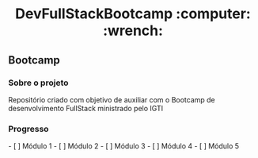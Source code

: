 <h1 align = "center"> DevFullStackBootcamp :computer: :wrench:</h1>

<h2> Bootcamp </h2>

<h3> Sobre o projeto </h3>
<p> Repositório criado com objetivo de auxiliar com o Bootcamp de desenvolvimento FullStack ministrado pelo IGTI </p>

<h3> Progresso </h3>
 -  [ ] Módulo 1
  - [ ] Módulo 2
  - [ ] Módulo 3
  - [ ] Módulo 4
  - [ ] Módulo 5

